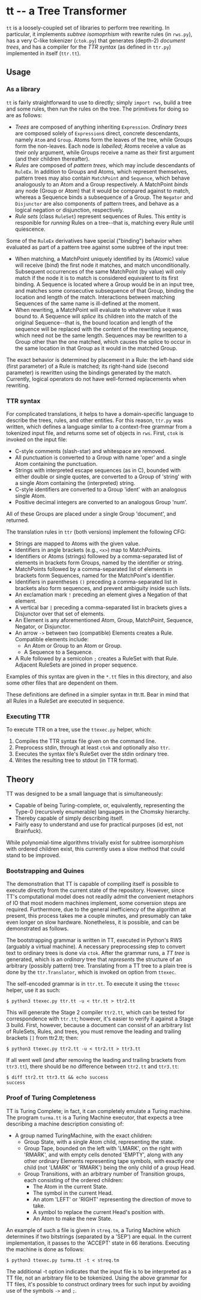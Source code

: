 # tt -- a Tree Transformer

`tt` is a loosely-coupled set of libraries to perform tree rewriting. In
particular, it implements *subtree isomoprhism* with rewrite rules (in
`rws.py`), has a very C-like tokenizer (`ctok.py`) that generates (depth-2)
*document trees*, and has a compiler for the *TTR syntax* (as defined in
`ttr.py`) implemented in itself (`ttr.tt`).

## Usage

### As a library

`tt` is fairly straightforward to use to directly; simply `import rws`, build a
tree and some rules, then run the rules on the tree. The primitives for doing
so are as follows:

* *Trees* are composed of anything inheriting `Expression`. *Ordinary trees*
  are composed solely of `Expression`s direct, concrete descendants, namely
  `Atom` and `Group`. Atoms form the leaves of the tree, while Groups form the
  non-leaves. Each node is *labelled*; Atoms receive a value as their only
  argument, while Groups receive a name as their first argument (and their
  children thereafter).
* *Rules* are composed of *pattern trees*, which may include descendants of
  `RuleEx`.  In addition to Groups and Atoms, which represent themselves,
  pattern trees may also contain `MatchPoint` and `Sequence`, which behave
  analogously to an Atom and a Group respectively. A MatchPoint *binds* any
  node (Group or Atom) that it would be compared against to match, whereas a
  Sequence binds a subsequence of a Group. The `Negator` and `Disjunctor` are
  also components of pattern trees, and behave as a logical negation or
  disjunction, respectively.
* *Rule sets* (class `RuleSet`) represent sequences of Rules. This entity is
  responible for *running* Rules on a tree--that is, matching every Rule until
  quiescence.

Some of the `RuleEx` derivatives have special ("binding") behavior when
evaluated as part of a pattern tree against some subtree of the input tree:

* When matching, a MatchPoint uniquely identified by its (Atomic) value will
  receive (*bind*) the first node it matches, and match unconditionally.
  Subsequent occurrences of the same MatchPoint (by value) will only match if
  the node it is to match is considered equivalent to its first binding. A
  Sequence is located where a Group would be in an input tree, and matches some
  consecutive subsequence of that Group, binding the location and length of the
  match. Interactions between matching Sequences of the same name is
  ill-defined at the moment.
* When rewriting, a MatchPoint will evaluate to whatever value it was bound to.
  A Sequence will *splice* its children into the match of the original
  Sequence--that is, the bound location and length of the sequence will be
  replaced with the content of the rewriting sequence, which need not be the
  same length. Sequences may be rewritten to a Group other than the one
  matched, which causes the splice to occur in the same location in that Group
  as it would in the matched Group.

The exact behavior is determined by placement in a Rule: the left-hand side
(first parameter) of a Rule is matched; its right-hand side (second parameter)
is rewritten using the bindings generated by the match. Currently, logical
operators do not have well-formed replacements when rewriting.

### TTR syntax

For complicated translations, it helps to have a domain-specific language to
describe the trees, rules, and other entities. For this reason, `ttr.py` was
written, which defines a language similar to a context-free grammar from a
tokenized input file, and returns some set of objects in `rws`. First, `ctok`
is invoked on the input file:

* C-style comments (slash-star) and whitespace are removed.
* All punctuation is converted to a Group with name 'oper' and a single Atom
  containing the punctuation.
* Strings with interpreted escape sequences (as in C), bounded with either
  double or single quotes, are converted to a Group of 'string' with a single
  Atom containing the (interpreted) string.
* C-style identifiers are converted to a Group 'ident' with an analogous single
  Atom.
* Positive decimal integers are converted to an analogous Group 'num'.

All of these Groups are placed under a single Group 'document', and returned.

The translation rules in `ttr` (both versions) implement the following CFG:

* Strings are mapped to Atoms with the given value.
* Identifiers in angle brackets (e.g., `<x>`) map to MatchPoints.
* Identifiers or Atoms (strings) followed by a comma-separated list of elements
  in brackets form Groups, named by the identifier or string.
* MatchPoints followed by a comma-separated list of elements in brackets form
  Sequences, named for the MatchPoint's identifier.
* Identifiers in parentheses `()` preceding a comma-separated list in brackets
  also form sequences, and prevent ambiguity inside such lists.
* An exclamation mark `!` preceding an element gives a Negation of that
  element.
* A vertical bar `|` preceding a comma-separated list in brackets gives a
  Disjunctor over that set of elements.
* An Element is any aforementioned Atom, Group, MatchPoint, Sequence, Negator,
  or Disjunctor.
* An arrow `->` between two (compatible) Elements creates a Rule. Compatible
  elements include:
  * An Atom or Group to an Atom or Group.
  * A Sequence to a Sequence.
* A Rule followed by a semicolon `;` creates a RuleSet with that Rule.
  Adjacent RuleSets are joined in proper sequence.

Examples of this syntax are given in the `*.tt` files in this directory, and
also some other files that are dependent on them.

These definitions are defined in a simpler syntax in ttr.tt. Bear in mind that
all Rules in a RuleSet are executed in sequence.

### Executing TTR

To execute TTR on a tree, use the `ttexec.py` helper, which:

1. Compiles the TTR syntax file given on the command line.
2. Preprocess stdin, through at least `ctok` and optionally also `ttr`.
3. Executes the syntax file's RuleSet over the stdin ordinary tree.
4. Writes the resulting tree to stdout (in TTR format).

## Theory

TT was designed to be a small language that is simultaneously:

* Capable of being Turing-complete, or, equivalently, representing the Type-0
  (recursively enumerable) languages in the Chomsky hierarchy.
* Thereby capable of simply describing itself.
* Fairly easy to understand and use for practical purposes (id est, not
  Brainfuck).

While polynomial-time algorithms trivially exist for subtree isomorphism with
ordered children exist, this currently uses a slow method that could stand to
be improved.

### Bootstrapping and Quines

The demonstration that TT is capable of compiling itself is possible to execute
directly from the current state of the repository. However, since TT's
computational model does not readily admit the convenient metaphors of IO that
most modern machines implement, some conversion steps are required.
Furthermore, due to the general inefficiency of the algorithm at present, this
process takes me a couple minutes, and presumably can take even longer on slow
hardware. Nonetheless, it is possible, and can be demonstrated as follows.

The bootstrapping grammar is written in TT, executed in Python's RWS (arguably
a virtual machine). A necessary preprocessing step to convert text to ordinary
trees is done via `ctok`. After the grammar runs, a *TT tree* is generated,
which is an *ordinary* tree that *represents* the structure of an arbitrary
(possibly pattern) tree. Translating from a TT tree to a plain tree is done by
the `ttr.Translator`, which is invoked on option from `ttexec`.

The self-encoded grammar is in `ttr.tt`. To execute it using the `ttexec`
helper, use it as such:

	$ python3 ttexec.py ttr.tt -u < ttr.tt > ttr2.tt

This will generate the Stage 2 compiler `ttr2.tt`, which can be tested for
correspondence with `ttr.tt`; however, it's easier to verify it against a Stage
3 build. First, however, because a document can consist of an arbitrary list of
RuleSets, Rules, and trees, you must remove the leading and trailing brackets
`[]` from ttr2.tt; then:

	$ python3 ttexec.py ttr2.tt -u < ttr2.tt > ttr3.tt

If all went well (and after removing the leading and trailing brackets from
`ttr3.tt`), there should be no difference between `ttr2.tt` and `ttr3.tt`:

	$ diff ttr2.tt ttr3.tt && echo success
	success

### Proof of Turing Completeness

TT is Turing Complete; in fact, it can completely emulate a Turing machine. The
program `turma.tt` is a Turing Machine executor, that expects a tree describing
a machine description consisting of:

* A group named TuringMachine, with the exact children:
  * Group State, with a single Atom child, representing the state.
  * Group Tape, bounded on the left with 'LMARK', on the right with 'RMARK',
	and with empty cells denoted 'EMPTY', along with any other ordinary
	Elements representing tape symbols, with exactly one child (not 'LMARK' or
	'RMARK') being the only child of a group Head.
  * Group Transitions, with an arbitrary number of Transition groups, each
	consisting of the ordered children:
	* The Atom in the current State.
	* The symbol in the current Head.
	* An atom 'LEFT' or 'RIGHT' representing the direction of move to take.
	* A symbol to replace the current Head's position with.
	* An Atom to make the new State.

An example of such a file is given in `streq.tm`, a Turing Machine which
determines if two bitstrings (separated by a 'SEP') are equal. In the current
implementation, it passes to the 'ACCEPT' state in 66 iterations. Executing the
machine is done as follows:

	$ python3 ttexec.py turma.tt -t < streq.tm

The additional -t option indicates that the input file is to be interpreted as
a TT file, not an arbitrary file to be tokenized. Using the above grammar for
TT files, it's possible to construct ordinary trees for such input by avoiding
use of the symbols `->` and `;`.
